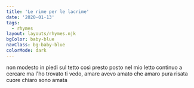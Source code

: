 ```yaml
---
title: 'Le rime per le lacrime'
date: '2020-01-13'
tags:
  - rhymes
layout: layouts/rhymes.njk
bgColor: baby-blue
navClass: bg-baby-blue
colorMode: dark
---
```


non modesto
in piedi sul tetto
così presto
posto nel mio letto
continuo a cercare
ma l'ho trovato
ti vedo, amare
avevo amato
che amaro
pura risata
cuore chiaro
sono amata
